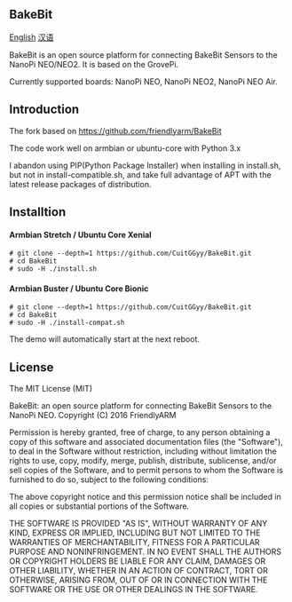 ## **BakeBit**

[English](https://github.com/CuitGGyy/BakeBit)
[汉语](https://github.com/CuitGGyy/BakeBit/blob/master/README.zh_CN.md)


BakeBit is an open source platform for connecting BakeBit Sensors to the NanoPi NEO/NEO2. It is based on the GrovePi.

Currently supported boards: NanoPi NEO, NanoPi NEO2, NanoPi NEO Air.

## Introduction

The fork based on https://github.com/friendlyarm/BakeBit

The code work well on armbian or ubuntu-core with Python 3.x

I abandon using PIP(Python Package Installer) when installing in install.sh, but not in install-compatible.sh, and take full advantage of APT with the latest release packages of distribution.


## Installtion

#### Armbian Stretch / Ubuntu Core Xenial

```
# git clone --depth=1 https://github.com/CuitGGyy/BakeBit.git
# cd BakeBit
# sudo -H ./install.sh
```

#### Armbian Buster / Ubuntu Core Bionic

```
# git clone --depth=1 https://github.com/CuitGGyy/BakeBit.git
# cd BakeBit
# sudo -H ./install-compat.sh
```

The demo will automatically start at the next reboot.


## License

The MIT License (MIT)

BakeBit: an open source platform for connecting BakeBit Sensors to the NanoPi NEO.
Copyright (C) 2016 FriendlyARM

Permission is hereby granted, free of charge, to any person obtaining a copy
of this software and associated documentation files (the "Software"), to deal
in the Software without restriction, including without limitation the rights
to use, copy, modify, merge, publish, distribute, sublicense, and/or sell
copies of the Software, and to permit persons to whom the Software is
furnished to do so, subject to the following conditions:

The above copyright notice and this permission notice shall be included in
all copies or substantial portions of the Software.

THE SOFTWARE IS PROVIDED "AS IS", WITHOUT WARRANTY OF ANY KIND, EXPRESS OR
IMPLIED, INCLUDING BUT NOT LIMITED TO THE WARRANTIES OF MERCHANTABILITY,
FITNESS FOR A PARTICULAR PURPOSE AND NONINFRINGEMENT. IN NO EVENT SHALL THE
AUTHORS OR COPYRIGHT HOLDERS BE LIABLE FOR ANY CLAIM, DAMAGES OR OTHER
LIABILITY, WHETHER IN AN ACTION OF CONTRACT, TORT OR OTHERWISE, ARISING FROM,
OUT OF OR IN CONNECTION WITH THE SOFTWARE OR THE USE OR OTHER DEALINGS IN
THE SOFTWARE.
